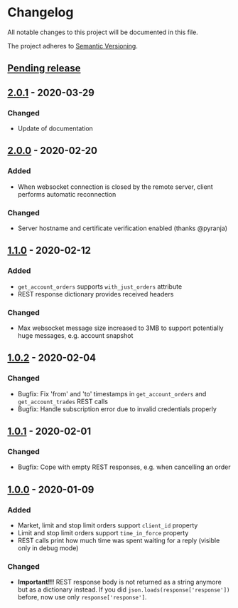 # Changelog

All notable changes to this project will be documented in this file.

The project adheres to [Semantic Versioning](https://semver.org/spec/v2.0.0.html).

## [Pending release]

## [2.0.1] - 2020-03-29

### Changed

- Update of documentation

## [2.0.0] - 2020-02-20

### Added

- When websocket connection is closed by the remote server, client performs automatic reconnection

### Changed

- Server hostname and certificate verification enabled (thanks @pyranja)

## [1.1.0] - 2020-02-12

### Added

- `get_account_orders` supports `with_just_orders` attribute
- REST response dictionary provides received headers

### Changed

- Max websocket message size increased to 3MB to support potentially huge messages, e.g. account snapshot

## [1.0.2] - 2020-02-04

### Changed

- Bugfix: Fix 'from' and 'to' timestamps in `get_account_orders` and `get_account_trades` REST calls
- Bugfix: Handle subscription error due to invalid credentials properly

## [1.0.1] - 2020-02-01

### Changed

- Bugfix: Cope with empty REST responses, e.g. when cancelling an order

## [1.0.0] - 2020-01-09

### Added

- Market, limit and stop limit orders support `client_id` property
- Limit and stop limit orders support `time_in_force` property
- REST calls print how much time was spent waiting for a reply (visible only in debug mode)

### Changed

- __Important!!!__ REST response body is not returned as a string anymore but as a dictionary instead. If you did `json.loads(response['response'])` before, now use only `response['response']`.

[Pending release]: https://github.com/nardew/bitpanda-aio/compare/2.0.1...HEAD
[2.0.1]: https://github.com/nardew/bitpanda-aio/compare/2.0.0...2.0.1
[2.0.0]: https://github.com/nardew/bitpanda-aio/compare/1.1.0...2.0.0
[1.1.0]: https://github.com/nardew/bitpanda-aio/compare/1.0.2...1.1.0
[1.0.2]: https://github.com/nardew/bitpanda-aio/compare/1.0.1...1.0.2
[1.0.1]: https://github.com/nardew/bitpanda-aio/compare/1.0.0...1.0.1
[1.0.0]: https://github.com/nardew/bitpanda-aio/compare/0.1.0...1.0.0